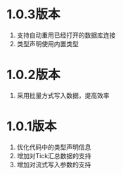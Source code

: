 # 1.0.3版本

1. 支持自动重用已经打开的数据库连接
2. 类型声明使用内置类型

# 1.0.2版本

1. 采用批量方式写入数据，提高效率

# 1.0.1版本

1. 优化代码中的类型声明信息
2. 增加对Tick汇总数据的支持
3. 增加对流式写入参数的支持